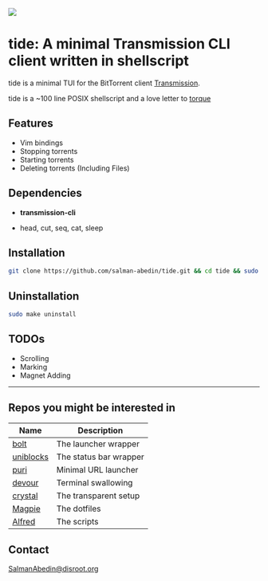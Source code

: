 ![](preview.gif)

# tide: A minimal Transmission CLI client written in shellscript

tide is a minimal TUI for the BitTorrent client [Transmission](https://transmissionbt.com/).

tide is a ~100 line POSIX shellscript and a love letter to [torque](https://github.com/dylanaraps/torque)

## Features

-  Vim bindings
-  Stopping torrents
-  Starting torrents
-  Deleting torrents (Including Files)

## Dependencies

-  **transmission-cli**

-  head, cut, seq, cat, sleep

## Installation

```sh
git clone https://github.com/salman-abedin/tide.git && cd tide && sudo make install
```

## Uninstallation

```sh
sudo make uninstall
```

## TODOs

-  Scrolling
-  Marking
-  Magnet Adding

---

## Repos you might be interested in

| Name                                                    | Description            |
| ------------------------------------------------------- | ---------------------- |
| [bolt](https://github.com/salman-abedin/bolt)           | The launcher wrapper   |
| [uniblocks](https://github.com/salman-abedin/uniblocks) | The status bar wrapper |
| [puri](https://github.com/salman-abedin/puri)           | Minimal URL launcher   |
| [devour](https://github.com/salman-abedin/devour)       | Terminal swallowing    |
| [crystal](https://github.com/salman-abedin/crystal)     | The transparent setup  |
| [Magpie](https://github.com/salman-abedin/magpie)       | The dotfiles           |
| [Alfred](https://github.com/salman-abedin/alfred)       | The scripts            |

## Contact

SalmanAbedin@disroot.org
